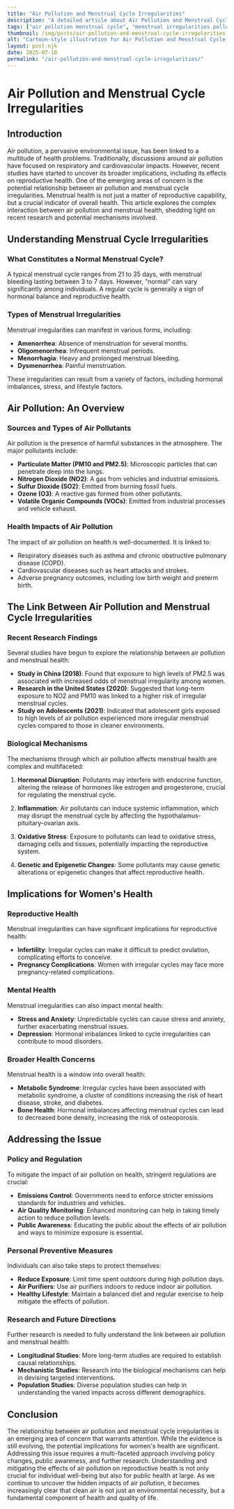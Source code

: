 ```yaml
---
title: "Air Pollution and Menstrual Cycle Irregularities"
description: "A detailed article about Air Pollution and Menstrual Cycle Irregularities."
tags: ["air pollution menstrual cycle", "menstrual irregularities pollution", "pollution effects on menstruation", "air quality menstrual health", "environmental impact menstrual cycle"]
thumbnail: /img/posts/air-pollution-and-menstrual-cycle-irregularities.webp
alt: "Cartoon-style illustration for Air Pollution and Menstrual Cycle Irregularities"
layout: post.njk
date: 2025-07-10
permalink: "/air-pollution-and-menstrual-cycle-irregularities/"
---
```


# Air Pollution and Menstrual Cycle Irregularities

## Introduction

Air pollution, a pervasive environmental issue, has been linked to a multitude of health problems. Traditionally, discussions around air pollution have focused on respiratory and cardiovascular impacts. However, recent studies have started to uncover its broader implications, including its effects on reproductive health. One of the emerging areas of concern is the potential relationship between air pollution and menstrual cycle irregularities. Menstrual health is not just a matter of reproductive capability, but a crucial indicator of overall health. This article explores the complex interaction between air pollution and menstrual health, shedding light on recent research and potential mechanisms involved.

## Understanding Menstrual Cycle Irregularities

### What Constitutes a Normal Menstrual Cycle?

A typical menstrual cycle ranges from 21 to 35 days, with menstrual bleeding lasting between 3 to 7 days. However, "normal" can vary significantly among individuals. A regular cycle is generally a sign of hormonal balance and reproductive health.

### Types of Menstrual Irregularities

Menstrual irregularities can manifest in various forms, including:

- **Amenorrhea**: Absence of menstruation for several months.
- **Oligomenorrhea**: Infrequent menstrual periods.
- **Menorrhagia**: Heavy and prolonged menstrual bleeding.
- **Dysmenorrhea**: Painful menstruation.

These irregularities can result from a variety of factors, including hormonal imbalances, stress, and lifestyle factors.

## Air Pollution: An Overview

### Sources and Types of Air Pollutants

Air pollution is the presence of harmful substances in the atmosphere. The major pollutants include:

- **Particulate Matter (PM10 and PM2.5)**: Microscopic particles that can penetrate deep into the lungs.
- **Nitrogen Dioxide (NO2)**: A gas from vehicles and industrial emissions.
- **Sulfur Dioxide (SO2)**: Emitted from burning fossil fuels.
- **Ozone (O3)**: A reactive gas formed from other pollutants.
- **Volatile Organic Compounds (VOCs)**: Emitted from industrial processes and vehicle exhaust.

### Health Impacts of Air Pollution

The impact of air pollution on health is well-documented. It is linked to:

- Respiratory diseases such as asthma and chronic obstructive pulmonary disease (COPD).
- Cardiovascular diseases such as heart attacks and strokes.
- Adverse pregnancy outcomes, including low birth weight and preterm birth.

## The Link Between Air Pollution and Menstrual Cycle Irregularities

### Recent Research Findings

Several studies have begun to explore the relationship between air pollution and menstrual health:

- **Study in China (2018)**: Found that exposure to high levels of PM2.5 was associated with increased odds of menstrual irregularity among women.
- **Research in the United States (2020)**: Suggested that long-term exposure to NO2 and PM10 was linked to a higher risk of irregular menstrual cycles.
- **Study on Adolescents (2021)**: Indicated that adolescent girls exposed to high levels of air pollution experienced more irregular menstrual cycles compared to those in cleaner environments.

### Biological Mechanisms

The mechanisms through which air pollution affects menstrual health are complex and multifaceted:

1. **Hormonal Disruption**: Pollutants may interfere with endocrine function, altering the release of hormones like estrogen and progesterone, crucial for regulating the menstrual cycle.

2. **Inflammation**: Air pollutants can induce systemic inflammation, which may disrupt the menstrual cycle by affecting the hypothalamus-pituitary-ovarian axis.

3. **Oxidative Stress**: Exposure to pollutants can lead to oxidative stress, damaging cells and tissues, potentially impacting the reproductive system.

4. **Genetic and Epigenetic Changes**: Some pollutants may cause genetic alterations or epigenetic changes that affect reproductive health.

## Implications for Women's Health

### Reproductive Health

Menstrual irregularities can have significant implications for reproductive health:

- **Infertility**: Irregular cycles can make it difficult to predict ovulation, complicating efforts to conceive.
- **Pregnancy Complications**: Women with irregular cycles may face more pregnancy-related complications.

### Mental Health

Menstrual irregularities can also impact mental health:

- **Stress and Anxiety**: Unpredictable cycles can cause stress and anxiety, further exacerbating menstrual issues.
- **Depression**: Hormonal imbalances linked to cycle irregularities can contribute to mood disorders.

### Broader Health Concerns

Menstrual health is a window into overall health:

- **Metabolic Syndrome**: Irregular cycles have been associated with metabolic syndrome, a cluster of conditions increasing the risk of heart disease, stroke, and diabetes.
- **Bone Health**: Hormonal imbalances affecting menstrual cycles can lead to decreased bone density, increasing the risk of osteoporosis.

## Addressing the Issue

### Policy and Regulation

To mitigate the impact of air pollution on health, stringent regulations are crucial:

- **Emissions Control**: Governments need to enforce stricter emissions standards for industries and vehicles.
- **Air Quality Monitoring**: Enhanced monitoring can help in taking timely action to reduce pollution levels.
- **Public Awareness**: Educating the public about the effects of air pollution and ways to minimize exposure is essential.

### Personal Preventive Measures

Individuals can also take steps to protect themselves:

- **Reduce Exposure**: Limit time spent outdoors during high pollution days.
- **Air Purifiers**: Use air purifiers indoors to reduce indoor air pollution.
- **Healthy Lifestyle**: Maintain a balanced diet and regular exercise to help mitigate the effects of pollution.

### Research and Future Directions

Further research is needed to fully understand the link between air pollution and menstrual health:

- **Longitudinal Studies**: More long-term studies are required to establish causal relationships.
- **Mechanistic Studies**: Research into the biological mechanisms can help in devising targeted interventions.
- **Population Studies**: Diverse population studies can help in understanding the varied impacts across different demographics.

## Conclusion

The relationship between air pollution and menstrual cycle irregularities is an emerging area of concern that warrants attention. While the evidence is still evolving, the potential implications for women's health are significant. Addressing this issue requires a multi-faceted approach involving policy changes, public awareness, and further research. Understanding and mitigating the effects of air pollution on reproductive health is not only crucial for individual well-being but also for public health at large. As we continue to uncover the hidden impacts of air pollution, it becomes increasingly clear that clean air is not just an environmental necessity, but a fundamental component of health and quality of life.